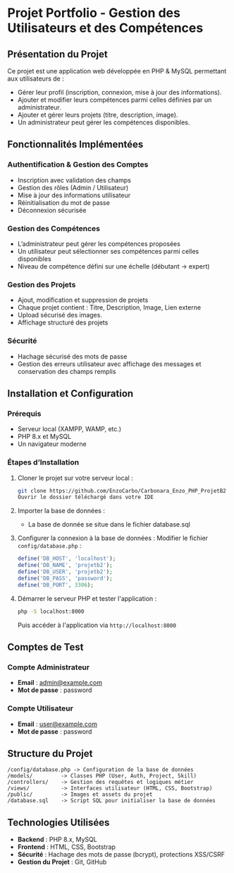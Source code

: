 # Projet Portfolio - Gestion des Utilisateurs et des Compétences

## Présentation du Projet
Ce projet est une application web développée en PHP & MySQL permettant aux utilisateurs de :
- Gérer leur profil (inscription, connexion, mise à jour des informations).
- Ajouter et modifier leurs compétences parmi celles définies par un administrateur.
- Ajouter et gérer leurs projets (titre, description, image).
- Un administrateur peut gérer les compétences disponibles.

## Fonctionnalités Implémentées

### Authentification & Gestion des Comptes
- Inscription avec validation des champs
- Gestion des rôles (Admin / Utilisateur)
- Mise à jour des informations utilisateur
- Réinitialisation du mot de passe
- Déconnexion sécurisée

### Gestion des Compétences
- L’administrateur peut gérer les compétences proposées
- Un utilisateur peut sélectionner ses compétences parmi celles disponibles
- Niveau de compétence défini sur une échelle (débutant → expert)

### Gestion des Projets
- Ajout, modification et suppression de projets
- Chaque projet contient : Titre, Description, Image, Lien externe
- Upload sécurisé des images.
- Affichage structuré des projets

### Sécurité
- Hachage sécurisé des mots de passe
- Gestion des erreurs utilisateur avec affichage des messages et conservation des champs remplis

## Installation et Configuration

### Prérequis
- Serveur local (XAMPP, WAMP, etc.)
- PHP 8.x et MySQL
- Un navigateur moderne

### Étapes d’Installation
1. Cloner le projet sur votre serveur local :
   ```sh
   git clone https://github.com/EnzoCarbo/Carbonara_Enzo_PHP_ProjetB2
   Ouvrir le dossier téléchargé dans votre IDE
   ```
2. Importer la base de données :
   - La base de donnée se situe dans le fichier database.sql

3. Configurer la connexion à la base de données :
   Modifier le fichier `config/database.php` :
   ```php
   define('DB_HOST', 'localhost');
   define('DB_NAME', 'projetb2');
   define('DB_USER', 'projetb2');
   define('DB_PASS', 'password');
   define('DB_PORT', 3306);
   ```

4. Démarrer le serveur PHP et tester l'application :
   ```sh
   php -S localhost:8000
   ```
   Puis accéder à l'application via `http://localhost:8000`

## Comptes de Test

### Compte Administrateur
- **Email** : admin@example.com
- **Mot de passe** : password

### Compte Utilisateur
- **Email** : user@example.com
- **Mot de passe** : password

## Structure du Projet

```
/config/database.php -> Configuration de la base de données
/models/         -> Classes PHP (User, Auth, Project, Skill)
/controllers/    -> Gestion des requêtes et logiques métier
/views/          -> Interfaces utilisateur (HTML, CSS, Bootstrap)
/public/         -> Images et assets du projet
/database.sql    -> Script SQL pour initialiser la base de données
```

## Technologies Utilisées
- **Backend** : PHP 8.x, MySQL
- **Frontend** : HTML, CSS, Bootstrap
- **Sécurité** : Hachage des mots de passe (bcrypt), protections XSS/CSRF
- **Gestion du Projet** : Git, GitHub


